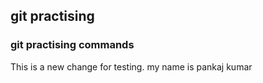 ## git practising
### git practising commands
This is a new change for testing.
my name is pankaj kumar








